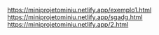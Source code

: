 https://miniprojetominiu.netlify.app/exemplo1.html
https://miniprojetominiu.netlify.app/sgadg.html
https://miniprojetominiu.netlify.app/2.html
